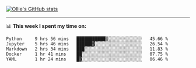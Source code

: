 <!--
**icedpanda/icedpanda** is a ✨ _special_ ✨ repository because its `README.md` (this file) appears on your GitHub profile.

Here are some ideas to get you started:

- 🔭 I’m currently working on ...
- 🌱 I’m currently learning ...
- 👯 I’m looking to collaborate on ...
- 🤔 I’m looking for help with ...
- 💬 Ask me about ...
- 📫 How to reach me: ...
- 😄 Pronouns: ...
- ⚡ Fun fact: ...
-->
[![Ollie's GitHub stats](https://github-readme-stats.vercel.app/api?username=icedpanda&count_private=true&show_icons=true&hide=prs)](https://github.com/icedpanda)

---
📊 **This week I spent my time on:**
<!--START_SECTION:waka-->
```text
Python     9 hrs 56 mins   ███████████▒░░░░░░░░░░░░░   45.66 % 
Jupyter    5 hrs 46 mins   ██████▓░░░░░░░░░░░░░░░░░░   26.54 % 
Markdown   2 hrs 34 mins   ███░░░░░░░░░░░░░░░░░░░░░░   11.83 % 
Docker     1 hr 41 mins    ██░░░░░░░░░░░░░░░░░░░░░░░   07.75 % 
YAML       1 hr 24 mins    █▓░░░░░░░░░░░░░░░░░░░░░░░   06.46 % 
```
<!--END_SECTION:waka-->
